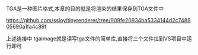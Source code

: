 TGA是一种图片格式,本章的目的就是将渲染的结果保存到TGA文件中

https://github.com/ssloy/tinyrenderer/tree/909fe20934ba5334144d2c748805690a1fa4c89f

上述连接中 tgaimage就是读写tga文件的简单库,直接将三个文件拉到VS项目中运行即可